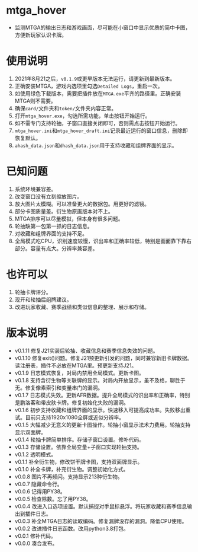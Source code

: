 # mtga_hover
* 监测MTGA的输出日志和游戏画面，尽可能在小窗口中显示优质的简中卡图，方便新玩家认识卡牌。
# 使用说明
1. 2021年8月21之后，`v0.1.9`或更早版本无法运行，请更新到最新版本。
2. 正确安装MTGA，游戏内选项里勾选`Detailed Logs`，重启一次。
3. 如使用绿色下载版本，需要把插件放在`MTGA.exe`平齐的路径里。正确安装MTGA则不需要。
4. 确保`card/`文件夹和`token/`文件夹内容正常。
5. 打开`mtga_hover.exe`，勾选所需功能，单击按钮开始运行。
6. 如不需专门支持轮抽，子窗口直接关闭即可，否则需点击按钮开始运行。
7. `mtga_hover.ini`和`mtga_hover_draft.ini`记录最近运行的窗口信息，删除即恢复默认。
8. `ahash_data.json`和`dhash_data.json`用于支持收藏和组牌界面的显示。
# 已知问题
1. 系统环境兼容差。
2. 改变窗口没有立刻缩放图片。
3. 放大图片太模糊。可以准备更大的数据包。用更好的滤镜。
4. 部分卡图质量差。衍生物原画版本对不上。
5. MTGA排序可以尽量模拟，但本身有很多问题。
6. 轮抽缺第一包第一抓的日志信息。
7. 对收藏和组牌界面的支持不足。
8. 全局模式吃CPU，识别速度较慢，识出率和正确率较低，特别是画面靠下靠右部分。容量有点大。分辨率兼容差。
# 也许可以
1. 轮抽卡牌评分。
2. 现开和轮抽后组牌建议。
3. 改进玩家收藏、赛季战绩和类似信息的整理、展示和存储。
# 版本说明
* v0.1.11 修复J21实装后轮抽、收藏信息和赛季信息失效的问题。
* v0.1.10 修复exit()问题。修复J21预更新引发的问题，同时兼容新旧卡牌数据。读注册表，插件不必放在MTGA里。预更新支持J21。
* v0.1.9 日志模式恢复，对局内禁用全局模式。更新卡图。
* v0.1.8 支持含衍生物等关联牌的显示。对局内开放显示，虽不及格，聊胜于无。修复像素索引和变量串门的漏洞。
* v0.1.7 日志模式失效。更新AFR数据。提升全局模式的识出率和正确率，特别是鹏洛客和带皮肤卡牌。修复初始化失败的漏洞。
* v0.1.6 初步支持收藏和组牌界面的显示。快速移入可提高成功率。失败移出重试。目前只支持1920x1080全屏或近似分辨率。
* v0.1.5 大幅减少无意义的更新卡图操作。轮抽小窗显示法术力费用。轮抽支持显示双面牌。
* v0.1.4 轮抽卡牌简单排序。存储子窗口设置。修补代码。
* v0.1.3 存储设置。依靠全局变量+子窗口实现轮抽支持。
* v0.1.2 透明模式。
* v0.1.1 补全衍生物，修改饼干牌卡图，支持双面牌显示。
* v0.1.0 补全卡牌，补充衍生物。调整初始化方式。
* v0.0.8 图片不再频闪。支持显示213种衍生物。
* v0.0.7 隐藏命令行。
* v0.0.6 记得用PY38。
* v0.0.5 检查除数。忘了用PY38。
* v0.0.4 改进入口选项设置。默认捕捉对手鼠标悬浮。将玩家收藏和赛季信息输出到插件日志。
* v0.0.3 补全MTGA日志的读取编码。修复漏牌没存的漏洞。降低CPU使用。
* v0.0.2 改进插件日志函数。改用python3.8打包。
* v0.0.1 修补代码。
* v0.0.0 凑合发布。